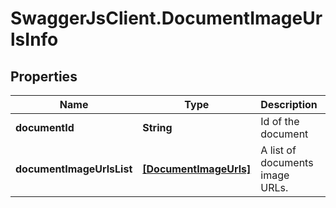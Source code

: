 # SwaggerJsClient.DocumentImageUrlsInfo

## Properties
Name | Type | Description | Notes
------------ | ------------- | ------------- | -------------
**documentId** | **String** | Id of the document | [optional] 
**documentImageUrlsList** | [**[DocumentImageUrls]**](DocumentImageUrls.md) | A list of documents image URLs. | [optional] 



